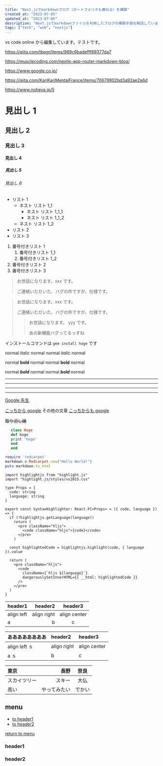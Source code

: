 ```yaml
---
title: "Next.jsでmarkdownブログ（ポートフォリオも兼ねる）を構築"
created_at: "2023-07-05"
updated_at: "2023-07-06"
description: "Next.jsでmarkdownファイルを利用したブログの構築手順を解説しています。"
tags: ["tech", "web", "nextjs"]
---
```


vs code online から編集しています。テストです。

https://qiita.com/tbpgr/items/989c6badefff69377da7

https://musclecoding.com/nextjs-app-router-markdown-blog/

https://www.google.co.jp/

https://qiita.com/KariKariMentaiFrance/items/70679902bd3a92ae2a6d

https://www.noheya.jp/5

# 見出し 1

## 見出し 2

### 見出し 3

#### 見出し 4

##### 見出し 5

###### 見出し 6

- リスト 1
  - ネスト リスト 1_1
    - ネスト リスト 1_1_1
    - ネスト リスト 1_1_2
  - ネスト リスト 1_2
- リスト 2
- リスト 3

1. 番号付きリスト 1
   1. 番号付きリスト 1_1
   1. 番号付きリスト 1_2
1. 番号付きリスト 2
1. 番号付きリスト 3

> お世話になります。xxx です。
>
> ご連絡いただいた、バグの件ですが、仕様です。

> お世話になります。xxx です。
>
> ご連絡いただいた、バグの件ですが、仕様です。
>
> > お世話になります。 yyy です。
> >
> > あの新機能バグってるっすね

インストールコマンドは `gem install hoge` です

normal _italic_ normal
normal _italic_ normal

normal **bold** normal
normal **bold** normal

normal **_bold_** normal
normal **_bold_** normal

---

---

---

---

[Google 先生](https://www.google.co.jp/)

[こっちから google][google]
その他の文章
[こっちからも google][google]

[google]: https://www.google.co.jp/

~~取り消し線~~

```ruby
　 class Hoge
　 def hoge
　 print 'hoge'
　 end
　 end
```

```ruby
require 'redcarpet'
markdown = Redcarpet.new("Hello World!")
puts markdown.to_html
```

```tsx
import highlightjs from "highlight.js"
import "highlight.js/styles/vs2015.css"

type Props = {
  code: string
  language: string
}

export const SyntaxHighlighter: React.FC<Props> = ({ code, language }) => {
  if (!highlightjs.getLanguage(language))
    return (
      <pre className="hljs">
        <code className="hljs">{code}</code>
      </pre>
    )

  const highlightedCode = highlightjs.highlight(code, { language }).value

  return (
    <pre className="hljs">
      <code
        className={`hljs ${language}`}
        dangerouslySetInnerHTML={{ __html: highlightedCode }}
      />
    </pre>
  )
}
```

| header1    |     header2 |   header3    |
| :--------- | ----------: | :----------: |
| align left | align right | align center |
| a          |           b |      c       |

| ああああああああ | header2     | header3      |
| :--------------- | :---------- | :----------- |
| align left ｓ    | align right | align center |
| a ｓ             | b           | c            |

| 東京         |         長野 |  奈良  |
| :----------- | -----------: | :----: |
| スカイツリー |       スキー |  大仏  |
| 高い         | やってみたい | でかい |

## menu

- [to header1](#header1)
- [to header2](#header2)

<!-- some long code -->

[return to menu](#menu)

### header1

### header2
